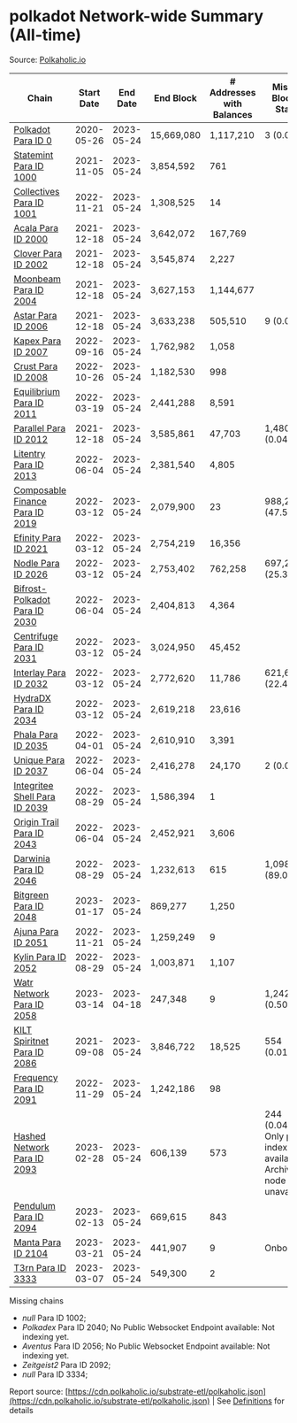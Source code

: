 # polkadot Network-wide Summary (All-time)

Source: [Polkaholic.io](https://polkaholic.io)


| Chain            | Start Date | End Date | End Block | # Addresses with Balances | Missing Blocks / Status |
| ---------------- | ---------- | ---------| --------- | ------------------------- | ----------------------- |
| [Polkadot Para ID 0](/polkadot/0-polkadot) | 2020-05-26 | 2023-05-24 | 15,669,080 |  1,117,210 | 3 (0.00%)  |
| [Statemint Para ID 1000](/polkadot/1000-statemint) | 2021-11-05 | 2023-05-24 | 3,854,592 |  761 |    |
| [Collectives Para ID 1001](/polkadot/1001-collectives) | 2022-11-21 | 2023-05-24 | 1,308,525 |  14 |    |
| [Acala Para ID 2000](/polkadot/2000-acala) | 2021-12-18 | 2023-05-24 | 3,642,072 |  167,769 |    |
| [Clover Para ID 2002](/polkadot/2002-clover) | 2021-12-18 | 2023-05-24 | 3,545,874 |  2,227 |    |
| [Moonbeam Para ID 2004](/polkadot/2004-moonbeam) | 2021-12-18 | 2023-05-24 | 3,627,153 |  1,144,677 |    |
| [Astar Para ID 2006](/polkadot/2006-astar) | 2021-12-18 | 2023-05-24 | 3,633,238 |  505,510 | 9 (0.00%)  |
| [Kapex Para ID 2007](/polkadot/2007-kapex) | 2022-09-16 | 2023-05-24 | 1,762,982 |  1,058 |    |
| [Crust Para ID 2008](/polkadot/2008-crust) | 2022-10-26 | 2023-05-24 | 1,182,530 |  998 |    |
| [Equilibrium Para ID 2011](/polkadot/2011-equilibrium) | 2022-03-19 | 2023-05-24 | 2,441,288 |  8,591 |    |
| [Parallel Para ID 2012](/polkadot/2012-parallel) | 2021-12-18 | 2023-05-24 | 3,585,861 |  47,703 | 1,480 (0.04%)  |
| [Litentry Para ID 2013](/polkadot/2013-litentry) | 2022-06-04 | 2023-05-24 | 2,381,540 |  4,805 |    |
| [Composable Finance Para ID 2019](/polkadot/2019-composable) | 2022-03-12 | 2023-05-24 | 2,079,900 |  23 | 988,228 (47.51%)  |
| [Efinity Para ID 2021](/polkadot/2021-efinity) | 2022-03-12 | 2023-05-24 | 2,754,219 |  16,356 |    |
| [Nodle Para ID 2026](/polkadot/2026-nodle) | 2022-03-12 | 2023-05-24 | 2,753,402 |  762,258 | 697,249 (25.32%)  |
| [Bifrost-Polkadot Para ID 2030](/polkadot/2030-bifrost-dot) | 2022-06-04 | 2023-05-24 | 2,404,813 |  4,364 |    |
| [Centrifuge Para ID 2031](/polkadot/2031-centrifuge) | 2022-03-12 | 2023-05-24 | 3,024,950 |  45,452 |    |
| [Interlay Para ID 2032](/polkadot/2032-interlay) | 2022-03-12 | 2023-05-24 | 2,772,620 |  11,786 | 621,626 (22.42%)  |
| [HydraDX Para ID 2034](/polkadot/2034-hydradx) | 2022-03-12 | 2023-05-24 | 2,619,218 |  23,616 |    |
| [Phala Para ID 2035](/polkadot/2035-phala) | 2022-04-01 | 2023-05-24 | 2,610,910 |  3,391 |    |
| [Unique Para ID 2037](/polkadot/2037-unique) | 2022-06-04 | 2023-05-24 | 2,416,278 |  24,170 | 2 (0.00%)  |
| [Integritee Shell Para ID 2039](/polkadot/2039-integritee-shell) | 2022-08-29 | 2023-05-24 | 1,586,394 |  1 |    |
| [Origin Trail Para ID 2043](/polkadot/2043-origintrail) | 2022-06-04 | 2023-05-24 | 2,452,921 |  3,606 |    |
| [Darwinia Para ID 2046](/polkadot/2046-darwinia) | 2022-08-29 | 2023-05-24 | 1,232,613 |  615 | 1,098,150 (89.09%)  |
| [Bitgreen Para ID 2048](/polkadot/2048-bitgreen) | 2023-01-17 | 2023-05-24 | 869,277 |  1,250 |    |
| [Ajuna Para ID 2051](/polkadot/2051-ajuna) | 2022-11-21 | 2023-05-24 | 1,259,249 |  9 |    |
| [Kylin Para ID 2052](/polkadot/2052-kylin) | 2022-08-29 | 2023-05-24 | 1,003,871 |  1,107 |    |
| [Watr Network Para ID 2058](/polkadot/2058-watr) | 2023-03-14 | 2023-04-18 | 247,348 |  9 | 1,242 (0.50%)  |
| [KILT Spiritnet Para ID 2086](/polkadot/2086-kilt) | 2021-09-08 | 2023-05-24 | 3,846,722 |  18,525 | 554 (0.01%)  |
| [Frequency Para ID 2091](/polkadot/2091-frequency) | 2022-11-29 | 2023-05-24 | 1,242,186 |  98 |    |
| [Hashed Network Para ID 2093](/polkadot/2093-hashed) | 2023-02-28 | 2023-05-24 | 606,139 |  573 | 244 (0.04%) Only partial index available: Archive node unavailable |
| [Pendulum Para ID 2094](/polkadot/2094-pendulum) | 2023-02-13 | 2023-05-24 | 669,615 |  843 |    |
| [Manta Para ID 2104](/polkadot/2104-manta) | 2023-03-21 | 2023-05-24 | 441,907 |  9 |   Onboarding |
| [T3rn Para ID 3333](/polkadot/3333-t3rn) | 2023-03-07 | 2023-05-24 | 549,300 |  2 |    |

Missing chains


* *null* Para ID 1002; 
* *Polkadex* Para ID 2040; No Public Websocket Endpoint available: Not indexing yet.
* *Aventus* Para ID 2056; No Public Websocket Endpoint available: Not indexing yet.
* *Zeitgeist2* Para ID 2092; 
* *null* Para ID 3334; 

Report source: [https://cdn.polkaholic.io/substrate-etl/polkaholic.json](https://cdn.polkaholic.io/substrate-etl/polkaholic.json) | See [Definitions](/DEFINITIONS.md) for details
